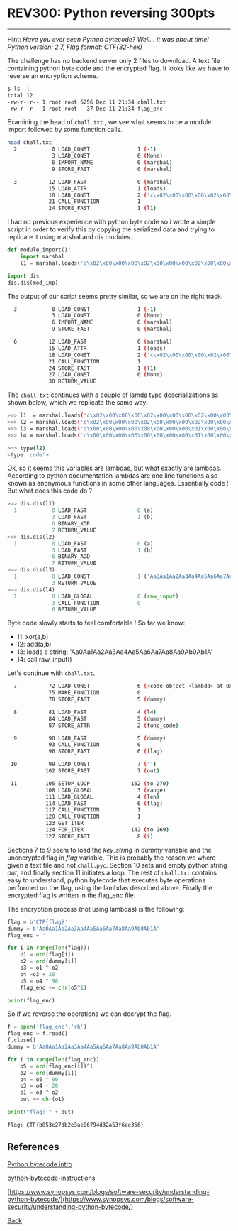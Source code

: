 # REV300: Python reversing 300pts

---

Hint: *Have you ever seen Python bytecode? Well... it was about time! Python version: 2.7, Flag format: CTF{32-hex}*

The challenge has no backend server only 2 files to download. A text file containing python byte code and the encrypted flag. It looks like we have to reverse an encryption scheme.

```bash
$ ls -l
total 12
-rw-r--r-- 1 root root 6256 Dec 11 21:34 chall.txt
-rw-r--r-- 1 root root   37 Dec 11 21:34 flag_enc
```

Examining the head of `chall.txt` , we see what seems to be a module import followed by some function calls.

```bash
head chall.txt 
  2           0 LOAD_CONST               1 (-1)
              3 LOAD_CONST               0 (None)
              6 IMPORT_NAME              0 (marshal)
              9 STORE_FAST               0 (marshal)

  3          12 LOAD_FAST                0 (marshal)
             15 LOAD_ATTR                1 (loads)
             18 LOAD_CONST               2 ('c\x02\x00\x00\x00\x02\x00\x00\x00\x02\x00\x00\x00C\x00\x00\x00s\x08\x00\x00\x00|\x00\x00|\x01\x00AS(\x01\x00\x00\x00N(\x00\x00\x00\x00(\x02\x00\x00\x00t\x01\x00\x00\x00at\x01\x00\x00\x00b(\x00\x00\x00\x00(\x00\x00\x00\x00s\x07\x00\x00\x00<stdin>t\x08\x00\x00\x00<lambda>\x01\x00\x00\x00s\x00\x00\x00\x00')
             21 CALL_FUNCTION            1
             24 STORE_FAST               1 (l1)
```

 I had no previous experience with python byte code so i wrote a simple script in order to verify this by copying the serialized data and trying to replicate it using marshal and dis modules.

```python
def module_import():
    import marshal
    l1 = marshal.loads('c\x02\x00\x00\x00\x02\x00\x00\x00\x02\x00\x00\x00C\x00\x00\x00s\x08\x00\x00\x00|\x00\x00|\x01\x00AS(\x01\x00\x00\x00N(\x00\x00\x00\x00(\x02\x00\x00\x00t\x01\x00\x00\x00at\x01\x00\x00\x00b(\x00\x00\x00\x00(\x00\x00\x00\x00s\x07\x00\x00\x00<stdin>t\x08\x00\x00\x00<lambda>\x01\x00\x00\x00s\x00\x00\x00\x00')

import dis
dis.dis(mod_imp)
```

The output of our script seems pretty similar, so we are on the right track.

```bash
  3           0 LOAD_CONST               1 (-1)
              3 LOAD_CONST               0 (None)
              6 IMPORT_NAME              0 (marshal)
              9 STORE_FAST               0 (marshal)

  6          12 LOAD_FAST                0 (marshal)
             15 LOAD_ATTR                1 (loads)
             18 LOAD_CONST               2 ('c\x02\x00\x00\x00\x02\x00\x00\x00\x02\x00\x00\x00C\x00\x00\x00s\x08\x00\x00\x00|\x00\x00|\x01\x00AS(\x01\x00\x00\x00N(\x00\x00\x00\x00(\x02\x00\x00\x00t\x01\x00\x00\x00at\x01\x00\x00\x00b(\x00\x00\x00\x00(\x00\x00\x00\x00s\x07\x00\x00\x00<stdin>t\x08\x00\x00\x00<lambda>\x01\x00\x00\x00s\x00\x00\x00\x00')
             21 CALL_FUNCTION            1
             24 STORE_FAST               1 (l1)
             27 LOAD_CONST               0 (None)
             30 RETURN_VALUE
```

The `chall.txt` continues with a couple of [lamda](http://book.pythontips.com/en/latest/lambdas.html) type deserializations as shown below, which we replicate the same way.

```bash
>>> l1  = marshal.loads('c\x02\x00\x00\x00\x02\x00\x00\x00\x02\x00\x00\x00C\x00\x00\x00s\x08\x00\x00\x00|\x00\x00|\x01\x00AS(\x01\x00\x00\x00N(\x00\x00\x00\x00(\x02\x00\x00\x00t\x01\x00\x00\x00at\x01\x00\x00\x00b(\x00\x00\x00\x00(\x00\x00\x00\x00s\x07\x00\x00\x00<stdin>t\x08\x00\x00\x00<lambda>\x01\x00\x00\x00s\x00\x00\x00\x00')
>>> l2 = marshal.loads('c\x02\x00\x00\x00\x02\x00\x00\x00\x02\x00\x00\x00C\x00\x00\x00s\x08\x00\x00\x00|\x00\x00|\x01\x00\x17S(\x01\x00\x00\x00N(\x00\x00\x00\x00(\x02\x00\x00\x00t\x01\x00\x00\x00at\x01\x00\x00\x00b(\x00\x00\x00\x00(\x00\x00\x00\x00s\x07\x00\x00\x00<stdin>t\x08\x00\x00\x00<lambda>\x01\x00\x00\x00s\x00\x00\x00\x00')
>>> l3 = marshal.loads('c\x00\x00\x00\x00\x00\x00\x00\x00\x01\x00\x00\x00C\x00\x00\x00s\x04\x00\x00\x00d\x01\x00S(\x02\x00\x00\x00Nt%\x00\x00\x00Aa0Aa1Aa2Aa3Aa4Aa5Aa6Aa7Aa8Aa9Ab0Ab1A(\x00\x00\x00\x00(\x00\x00\x00\x00(\x00\x00\x00\x00(\x00\x00\x00\x00s\x07\x00\x00\x00<stdin>t\x08\x00\x00\x00<lambda>\x01\x00\x00\x00s\x00\x00\x00\x00')
>>> l4 = marshal.loads('c\x00\x00\x00\x00\x00\x00\x00\x00\x01\x00\x00\x00C\x00\x00\x00s\x07\x00\x00\x00t\x00\x00\x83\x00\x00S(\x01\x00\x00\x00N(\x01\x00\x00\x00t\t\x00\x00\x00raw_input(\x00\x00\x00\x00(\x00\x00\x00\x00(\x00\x00\x00\x00s\x07\x00\x00\x00<stdin>t\x08\x00\x00\x00<lambda>\x01\x00\x00\x00s\x00\x00\x00\x00')

>>> type(l2)
<type 'code'>
```

Ok, so it seems this variables are lambdas, but what exactly are lambdas. According to python documentation lambdas are one line functions also known as anonymous functions in some other languages. Essentially code ! But what does this code do ?

```python
>>> dis.dis(l1)
  1           0 LOAD_FAST                0 (a)
              3 LOAD_FAST                1 (b)
              6 BINARY_XOR          
              7 RETURN_VALUE        
>>> dis.dis(l2)
  1           0 LOAD_FAST                0 (a)
              3 LOAD_FAST                1 (b)
              6 BINARY_ADD          
              7 RETURN_VALUE        
>>> dis.dis(l3)
  1           0 LOAD_CONST               1 ('Aa0Aa1Aa2Aa3Aa4Aa5Aa6Aa7Aa8Aa9Ab0Ab1A')
              3 RETURN_VALUE        
>>> dis.dis(l4)
  1           0 LOAD_GLOBAL              0 (raw_input)
              3 CALL_FUNCTION            0
              6 RETURN_VALUE
```

Byte code slowly starts to feel comfortable ! So far we know:

-  l1: xor(a,b)
- l2: add(a,b)
- l3: loads a string: 'Aa0Aa1Aa2Aa3Aa4Aa5Aa6Aa7Aa8Aa9Ab0Ab1A'
- l4: call raw_input()

Let's continue with `chall.txt`. 

```bash
  7          72 LOAD_CONST               6 (<code object <lambda> at 0x7f42c16fc8b0, file "chall.py", line 7>)
             75 MAKE_FUNCTION            0
             78 STORE_FAST               5 (dummy)

  8          81 LOAD_FAST                4 (l4)
             84 LOAD_FAST                5 (dummy)
             87 STORE_ATTR               2 (func_code)

  9          90 LOAD_FAST                5 (dummy)
             93 CALL_FUNCTION            0
             96 STORE_FAST               6 (flag)

 10          99 LOAD_CONST               7 ('')
            102 STORE_FAST               7 (out)

 11         105 SETUP_LOOP             162 (to 270)
            108 LOAD_GLOBAL              3 (range)
            111 LOAD_GLOBAL              4 (len)
            114 LOAD_FAST                6 (flag)
            117 CALL_FUNCTION            1
            120 CALL_FUNCTION            1
            123 GET_ITER            
            124 FOR_ITER               142 (to 269)
            127 STORE_FAST               8 (i)
```

Sections 7 to 9 seem to load the  *key_string* in *dummy* variable and the unencrypted flag in *flag* variable. This is probably the reason we where given a text file and not `chall.pyc`. Section 10 sets and empty python string *out*, and finally section 11 initiates a loop. The rest of `chall.txt` contains easy to understand, python bytecode that executes byte operations performed on the flag, using the lambdas described above. Finally the encrypted flag is written in the flag_enc file.

The encryption process (not using lambdas) is the following:

```python
flag = b'CTF{flag}'
dummy = b'Aa0Aa1Aa2Aa3Aa4Aa5Aa6Aa7Aa8Aa9Ab0Ab1A'
flag_enc = ''

for i in range(len(flag)):
    o1 = ord(flag[i])
    o2 = ord(dummy[i])
    o3 = o1 ^ o2
    o4 =o3 + 20
    o5 = o4 ^ 90
    flag_enc += chr(o5^1)

print(flag_enc)
```

So if we reverse the operations we can decrypt the flag.

```python
f = open('flag_enc','rb')
flag_enc = f.read()
f.close()
dummy = b'Aa0Aa1Aa2Aa3Aa4Aa5Aa6Aa7Aa8Aa9Ab0Ab1A'

for i in range(len(flag_enc)):
    o5 = ord(flag_enc[i])^1
    o2 = ord(dummy[i])
    o4 = o5 ^ 90
    o3 = o4 - 20
    o1 = o3 ^ o2
    out += chr(o1)

print("flag: " + out)
```

```bash
flag: CTF{b853e27db2e3ae06794d32a53f6ee356}
```

## References

[Python bytecode intro](https://opensource.com/article/18/4/introduction-python-bytecode)

[python-bytecode-instructions](https://docs.python.org/3.5/library/dis.html#python-bytecode-instructions)

[https://www.synopsys.com/blogs/software-security/understanding-python-bytecode/](https://www.synopsys.com/blogs/software-security/understanding-python-bytecode/)



[Back](https://gian2dchris.github.io/)